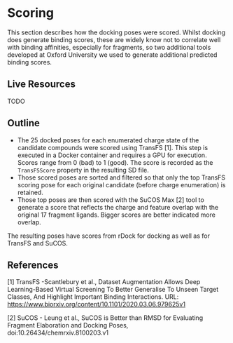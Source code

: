 # Scoring

This section describes how the docking poses were scored. Whilst docking does generate binding scores, these are
widely know not to correlate well with binding affinities, especially for fragments, so two additional tools developed at
Oxford University we used to generate additional predicted binding scores.

## Live Resources

TODO

## Outline

- The 25 docked poses for each enumerated charge state of the candidate compounds were scored using TransFS [1]. This step
is executed in a Docker container and requires a GPU for execution. Scores range from 0 (bad) to 1 (good). The score is
recorded as the `TransFSScore` property in the resulting SD file.
- Those scored poses are sorted and filtered so that only the top TransFS scoring pose for each original candidate (before
charge enumeration) is retained.
- Those top poses are then scored with the SuCOS Max [2] tool to generate a score that reflects the charge and feature overlap
with the original 17 fragment ligands. Bigger scores are better indicated more overlap.

The resulting poses have scores from rDock for docking as well as for TransFS and SuCOS.


## References

[1] TransFS -Scantlebury et al., Dataset Augmentation Allows Deep Learning-Based Virtual Screening To Better Generalise To Unseen Target Classes, And Highlight Important Binding Interactions. URL: https://www.biorxiv.org/content/10.1101/2020.03.06.979625v1 
             
[2] SuCOS - Leung et al., SuCOS is Better than RMSD for Evaluating Fragment Elaboration and Docking Poses, doi:10.26434/chemrxiv.8100203.v1